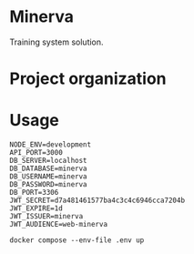 # Minerva

Training system solution.

# Project organization

# Usage

```properties
NODE_ENV=development
API_PORT=3000
DB_SERVER=localhost
DB_DATABASE=minerva
DB_USERNAME=minerva
DB_PASSWORD=minerva
DB_PORT=3306
JWT_SECRET=d7a481461577ba4c3c4c6946cca7204b
JWT_EXPIRE=1d
JWT_ISSUER=minerva
JWT_AUDIENCE=web-minerva
```

```shell
docker compose --env-file .env up 
```
